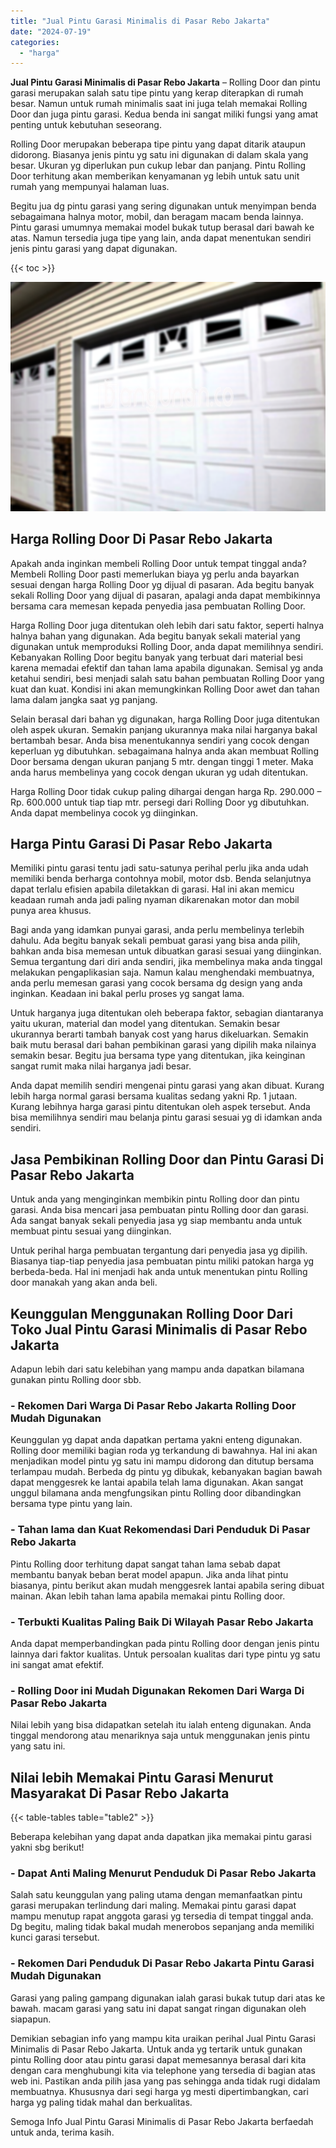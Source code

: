 ```yaml
---
title: "Jual Pintu Garasi Minimalis di Pasar Rebo Jakarta"
date: "2024-07-19"
categories: 
  - "harga"
---
```


**Jual Pintu Garasi Minimalis di Pasar Rebo Jakarta** – Rolling Door dan pintu garasi merupakan salah satu tipe pintu yang kerap diterapkan di rumah besar. Namun untuk rumah minimalis saat ini juga telah memakai Rolling Door dan juga pintu garasi. Kedua benda ini sangat miliki fungsi yang amat penting untuk kebutuhan seseorang.

Rolling Door merupakan beberapa tipe pintu yang dapat ditarik ataupun didorong. Biasanya jenis pintu yg satu ini digunakan di dalam skala yang besar. Ukuran yg diperlukan pun cukup lebar dan panjang. Pintu Rolling Door terhitung akan memberikan kenyamanan yg lebih untuk satu unit rumah yang mempunyai halaman luas.

Begitu jua dg pintu garasi yang sering digunakan untuk menyimpan benda sebagaimana halnya motor, mobil, dan beragam macam benda lainnya. Pintu garasi umumnya memakai model bukak tutup berasal dari bawah ke atas. Namun tersedia juga tipe yang lain, anda dapat menentukan sendiri jenis pintu garasi yang dapat digunakan.

{{< toc >}}

![Jual Pintu Garasi Minimalis di Pasar Rebo Jakarta](/images/pintu-garasi-42.png)

## Harga Rolling Door Di Pasar Rebo Jakarta

Apakah anda inginkan membeli Rolling Door untuk tempat tinggal anda? Membeli Rolling Door pasti memerlukan biaya yg perlu anda bayarkan sesuai dengan harga Rolling Door yg dijual di pasaran. Ada begitu banyak sekali Rolling Door yang dijual di pasaran, apalagi anda dapat membikinnya bersama cara memesan kepada penyedia jasa pembuatan Rolling Door.

Harga Rolling Door juga ditentukan oleh lebih dari satu faktor, seperti halnya halnya bahan yang digunakan. Ada begitu banyak sekali material yang digunakan untuk memproduksi Rolling Door, anda dapat memilihnya sendiri. Kebanyakan Rolling Door begitu banyak yang terbuat dari material besi karena memadai efektif dan tahan lama apabila digunakan. Semisal yg anda ketahui sendiri, besi menjadi salah satu bahan pembuatan Rolling Door yang kuat dan kuat. Kondisi ini akan memungkinkan Rolling Door awet dan tahan lama dalam jangka saat yg panjang.

Selain berasal dari bahan yg digunakan, harga Rolling Door juga ditentukan oleh aspek ukuran. Semakin panjang ukurannya maka nilai harganya bakal bertambah besar. Anda bisa menentukannya sendiri yang cocok dengan keperluan yg dibutuhkan. sebagaimana halnya anda akan membuat Rolling Door bersama dengan ukuran panjang 5 mtr. dengan tinggi 1 meter. Maka anda harus membelinya yang cocok dengan ukuran yg udah ditentukan.

Harga Rolling Door tidak cukup paling dihargai dengan harga Rp. 290.000 – Rp. 600.000 untuk tiap tiap mtr. persegi dari Rolling Door yg dibutuhkan. Anda dapat membelinya cocok yg diinginkan.

## Harga Pintu Garasi Di Pasar Rebo Jakarta

Memiliki pintu garasi tentu jadi satu-satunya perihal perlu jika anda udah memiliki benda berharga contohnya mobil, motor dsb. Benda selanjutnya dapat terlalu efisien apabila diletakkan di garasi. Hal ini akan memicu keadaan rumah anda jadi paling nyaman dikarenakan motor dan mobil punya area khusus.

Bagi anda yang idamkan punyai garasi, anda perlu membelinya terlebih dahulu. Ada begitu banyak sekali pembuat garasi yang bisa anda pilih, bahkan anda bisa memesan untuk dibuatkan garasi sesuai yang diinginkan. Semua tergantung dari diri anda sendiri, jika membelinya maka anda tinggal melakukan pengaplikasian saja. Namun kalau menghendaki membuatnya, anda perlu memesan garasi yang cocok bersama dg design yang anda inginkan. Keadaan ini bakal perlu proses yg sangat lama.

Untuk harganya juga ditentukan oleh beberapa faktor, sebagian diantaranya yaitu ukuran, material dan model yang ditentukan. Semakin besar ukurannya berarti tambah banyak cost yang harus dikeluarkan. Semakin baik mutu berasal dari bahan pembikinan garasi yang dipilih maka nilainya semakin besar. Begitu jua bersama type yang ditentukan, jika keinginan sangat rumit maka nilai harganya jadi besar.

Anda dapat memilih sendiri mengenai pintu garasi yang akan dibuat. Kurang lebih harga normal garasi bersama kualitas sedang yakni Rp. 1 jutaan. Kurang lebihnya harga garasi pintu ditentukan oleh aspek tersebut. Anda bisa memilihnya sendiri mau belanja pintu garasi sesuai yg di idamkan anda sendiri.

## Jasa Pembikinan Rolling Door dan Pintu Garasi Di Pasar Rebo Jakarta

Untuk anda yang menginginkan membikin pintu Rolling door dan pintu garasi. Anda bisa mencari jasa pembuatan pintu Rolling door dan garasi. Ada sangat banyak sekali penyedia jasa yg siap membantu anda untuk membuat pintu sesuai yang diinginkan.

Untuk perihal harga pembuatan tergantung dari penyedia jasa yg dipilih. Biasanya tiap-tiap penyedia jasa pembuatan pintu miliki patokan harga yg berbeda-beda. Hal ini menjadi hak anda untuk menentukan pintu Rolling door manakah yang akan anda beli.

## Keunggulan Menggunakan Rolling Door Dari Toko Jual Pintu Garasi Minimalis di Pasar Rebo Jakarta

Adapun lebih dari satu kelebihan yang mampu anda dapatkan bilamana gunakan pintu Rolling door sbb.

### \- Rekomen Dari Warga Di Pasar Rebo Jakarta Rolling Door Mudah Digunakan

Keunggulan yg dapat anda dapatkan pertama yakni enteng digunakan. Rolling door memiliki bagian roda yg terkandung di bawahnya. Hal ini akan menjadikan model pintu yg satu ini mampu didorong dan ditutup bersama terlampau mudah. Berbeda dg pintu yg dibukak, kebanyakan bagian bawah dapat menggesrek ke lantai apabila telah lama digunakan. Akan sangat unggul bilamana anda mengfungsikan pintu Rolling door dibandingkan bersama type pintu yang lain.

### \- Tahan lama dan Kuat Rekomendasi Dari Penduduk Di Pasar Rebo Jakarta

Pintu Rolling door terhitung dapat sangat tahan lama sebab dapat membantu banyak beban berat model apapun. Jika anda lihat pintu biasanya, pintu berikut akan mudah menggesrek lantai apabila sering dibuat mainan. Akan lebih tahan lama apabila memakai pintu Rolling door.

### \- Terbukti Kualitas Paling Baik Di Wilayah Pasar Rebo Jakarta

Anda dapat memperbandingkan pada pintu Rolling door dengan jenis pintu lainnya dari faktor kualitas. Untuk persoalan kualitas dari type pintu yg satu ini sangat amat efektif.

### \- Rolling Door ini Mudah Digunakan Rekomen Dari Warga Di Pasar Rebo Jakarta

Nilai lebih yang bisa didapatkan setelah itu ialah enteng digunakan. Anda tinggal mendorong atau menariknya saja untuk menggunakan jenis pintu yang satu ini.

## Nilai lebih Memakai Pintu Garasi Menurut Masyarakat Di Pasar Rebo Jakarta

{{< table-tables table="table2" >}}

Beberapa kelebihan yang dapat anda dapatkan jika memakai pintu garasi yakni sbg berikut!

### \- Dapat Anti Maling Menurut Penduduk Di Pasar Rebo Jakarta

Salah satu keunggulan yang paling utama dengan memanfaatkan pintu garasi merupakan terlindung dari maling. Memakai pintu garasi dapat mampu menutup rapat anggota garasi yg tersedia di tempat tinggal anda. Dg begitu, maling tidak bakal mudah menerobos sepanjang anda memiliki kunci garasi tersebut.

### \- Rekomen Dari Penduduk Di Pasar Rebo Jakarta Pintu Garasi Mudah Digunakan

Garasi yang paling gampang digunakan ialah garasi bukak tutup dari atas ke bawah. macam garasi yang satu ini dapat sangat ringan digunakan oleh siapapun.

Demikian sebagian info yang mampu kita uraikan perihal Jual Pintu Garasi Minimalis di Pasar Rebo Jakarta. Untuk anda yg tertarik untuk gunakan pintu Rolling door atau pintu garasi dapat memesannya berasal dari kita dengan cara menghubungi kita via telephone yang tersedia di bagian atas web ini. Pastikan anda pilih jasa yang pas sehingga anda tidak rugi didalam membuatnya. Khususnya dari segi harga yg mesti dipertimbangkan, cari harga yg paling tidak mahal dan berkualitas.

Semoga Info Jual Pintu Garasi Minimalis di Pasar Rebo Jakarta berfaedah untuk anda, terima kasih.
